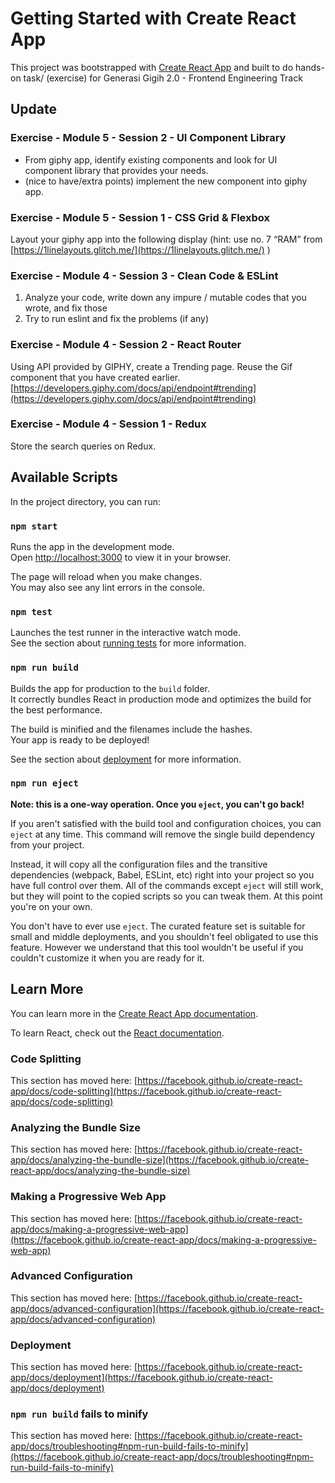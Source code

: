 # Getting Started with Create React App

This project was bootstrapped with [Create React App](https://github.com/facebook/create-react-app) and built to do hands-on task/ (exercise) for Generasi Gigih 2.0 - Frontend Engineering Track

## **Update**

### **Exercise - Module 5 - Session 2 - UI Component Library**

* From giphy app, identify existing components and look for
UI component library that provides your needs.
* (nice to have/extra points) implement the new component
into giphy app.

### **Exercise - Module 5 - Session 1 - CSS Grid & Flexbox**

Layout your giphy app into the following display (hint: use no. 7 “RAM” from [https://1linelayouts.glitch.me/](https://1linelayouts.glitch.me/) )

### **Exercise - Module 4 - Session 3 - Clean Code & ESLint**

1. Analyze your code, write down any impure / mutable codes that you wrote, and fix those
2. Try to run eslint and fix the problems (if any)

### **Exercise - Module 4 - Session 2 - React Router**

Using API provided by GIPHY, create a Trending page. Reuse the Gif component that you have created earlier.
[https://developers.giphy.com/docs/api/endpoint#trending](https://developers.giphy.com/docs/api/endpoint#trending)

### **Exercise - Module 4 - Session 1 - Redux**

Store the search queries on Redux.

## Available Scripts

In the project directory, you can run:

### `npm start`

Runs the app in the development mode.\
Open [http://localhost:3000](http://localhost:3000) to view it in your browser.

The page will reload when you make changes.\
You may also see any lint errors in the console.

### `npm test`

Launches the test runner in the interactive watch mode.\
See the section about [running tests](https://facebook.github.io/create-react-app/docs/running-tests) for more information.

### `npm run build`

Builds the app for production to the `build` folder.\
It correctly bundles React in production mode and optimizes the build for the best performance.

The build is minified and the filenames include the hashes.\
Your app is ready to be deployed!

See the section about [deployment](https://facebook.github.io/create-react-app/docs/deployment) for more information.

### `npm run eject`

**Note: this is a one-way operation. Once you `eject`, you can't go back!**

If you aren't satisfied with the build tool and configuration choices, you can `eject` at any time. This command will remove the single build dependency from your project.

Instead, it will copy all the configuration files and the transitive dependencies (webpack, Babel, ESLint, etc) right into your project so you have full control over them. All of the commands except `eject` will still work, but they will point to the copied scripts so you can tweak them. At this point you're on your own.

You don't have to ever use `eject`. The curated feature set is suitable for small and middle deployments, and you shouldn't feel obligated to use this feature. However we understand that this tool wouldn't be useful if you couldn't customize it when you are ready for it.

## Learn More

You can learn more in the [Create React App documentation](https://facebook.github.io/create-react-app/docs/getting-started).

To learn React, check out the [React documentation](https://reactjs.org/).

### Code Splitting

This section has moved here: [https://facebook.github.io/create-react-app/docs/code-splitting](https://facebook.github.io/create-react-app/docs/code-splitting)

### Analyzing the Bundle Size

This section has moved here: [https://facebook.github.io/create-react-app/docs/analyzing-the-bundle-size](https://facebook.github.io/create-react-app/docs/analyzing-the-bundle-size)

### Making a Progressive Web App

This section has moved here: [https://facebook.github.io/create-react-app/docs/making-a-progressive-web-app](https://facebook.github.io/create-react-app/docs/making-a-progressive-web-app)

### Advanced Configuration

This section has moved here: [https://facebook.github.io/create-react-app/docs/advanced-configuration](https://facebook.github.io/create-react-app/docs/advanced-configuration)

### Deployment

This section has moved here: [https://facebook.github.io/create-react-app/docs/deployment](https://facebook.github.io/create-react-app/docs/deployment)

### `npm run build` fails to minify

This section has moved here: [https://facebook.github.io/create-react-app/docs/troubleshooting#npm-run-build-fails-to-minify](https://facebook.github.io/create-react-app/docs/troubleshooting#npm-run-build-fails-to-minify)
